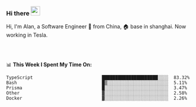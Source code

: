 ### Hi there <img src="https://media.giphy.com/media/hvRJCLFzcasrR4ia7z/giphy.gif" width="25px">

<!-- ![visitors](https://visitor-badge.glitch.me/badge?page_id=dislfyer.dislfyer) -->

Hi, I'm Alan, a Software Engineer 🚀 from China, 🏠 base in shanghai. Now working in Tesla.

<br/>
<br/>

📊 **This Week I Spent My Time On:**


<!--START_SECTION:waka-->

```text
TypeScript                          █████████████████████░░░░  83.32%
Bash                                █▒░░░░░░░░░░░░░░░░░░░░░░░  5.11%
Prisma                              █░░░░░░░░░░░░░░░░░░░░░░░░  3.47%
Other                               ▓░░░░░░░░░░░░░░░░░░░░░░░░  2.58%
Docker                              ▓░░░░░░░░░░░░░░░░░░░░░░░░  2.26%
```

<!--END_SECTION:waka-->

<!--
**About Me:**
 -->
